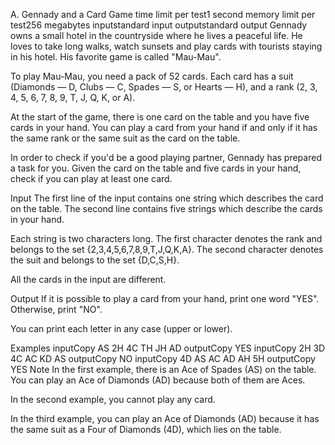 A. Gennady and a Card Game
time limit per test1 second
memory limit per test256 megabytes
inputstandard input
outputstandard output
Gennady owns a small hotel in the countryside where he lives a peaceful life. He loves to take long walks, watch sunsets and play cards with tourists staying in his hotel. His favorite game is called "Mau-Mau".

To play Mau-Mau, you need a pack of 52 cards. Each card has a suit (Diamonds — D, Clubs — C, Spades — S, or Hearts — H), and a rank (2, 3, 4, 5, 6, 7, 8, 9, T, J, Q, K, or A).

At the start of the game, there is one card on the table and you have five cards in your hand. You can play a card from your hand if and only if it has the same rank or the same suit as the card on the table.

In order to check if you'd be a good playing partner, Gennady has prepared a task for you. Given the card on the table and five cards in your hand, check if you can play at least one card.

Input
The first line of the input contains one string which describes the card on the table. The second line contains five strings which describe the cards in your hand.

Each string is two characters long. The first character denotes the rank and belongs to the set {2,3,4,5,6,7,8,9,T,J,Q,K,A}. The second character denotes the suit and belongs to the set {D,C,S,H}.

All the cards in the input are different.

Output
If it is possible to play a card from your hand, print one word "YES". Otherwise, print "NO".

You can print each letter in any case (upper or lower).

Examples
inputCopy
AS
2H 4C TH JH AD
outputCopy
YES
inputCopy
2H
3D 4C AC KD AS
outputCopy
NO
inputCopy
4D
AS AC AD AH 5H
outputCopy
YES
Note
In the first example, there is an Ace of Spades (AS) on the table. You can play an Ace of Diamonds (AD) because both of them are Aces.

In the second example, you cannot play any card.

In the third example, you can play an Ace of Diamonds (AD) because it has the same suit as a Four of Diamonds (4D), which lies on the table.

